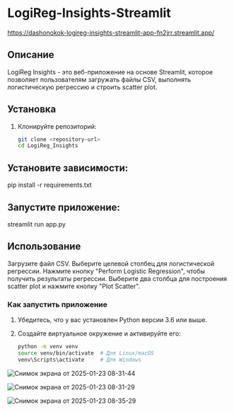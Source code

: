 # LogiReg-Insights-Streamlit

https://dashonokok-logireg-insights-streamlit-app-fn2jrr.streamlit.app/


## Описание

LogiReg Insights - это веб-приложение на основе Streamlit, которое позволяет пользователям загружать файлы CSV, выполнять логистическую регрессию и строить scatter plot.

## Установка

1. Клонируйте репозиторий:

   ```sh
   git clone <repository-url>
   cd LogiReg_Insights
   
## Установите зависимости:
pip install -r requirements.txt

## Запустите приложение:
streamlit run app.py

## Использование
Загрузите файл CSV.
Выберите целевой столбец для логистической регрессии.
Нажмите кнопку "Perform Logistic Regression", чтобы получить результаты регрессии.
Выберите два столбца для построения scatter plot и нажмите кнопку "Plot Scatter".


### Как запустить приложение

1. Убедитесь, что у вас установлен Python версии 3.6 или выше.
2. Создайте виртуальное окружение и активируйте его:

   ```sh
   python -m venv venv
   source venv/bin/activate  # Для Linux/macOS
   venv\Scripts\activate     # Для Windows

![Снимок экрана от 2025-01-23 08-31-44](https://github.com/user-attachments/assets/4da5edb0-e650-4dbf-9d8c-f30f88c855c2)

![Снимок экрана от 2025-01-23 08-31-29](https://github.com/user-attachments/assets/5a0351ee-ceae-4794-9d81-d6fe32aa480e)

![Снимок экрана от 2025-01-23 08-35-29](https://github.com/user-attachments/assets/167a135b-d03f-4fd6-8ba1-da3a14321b1f)
